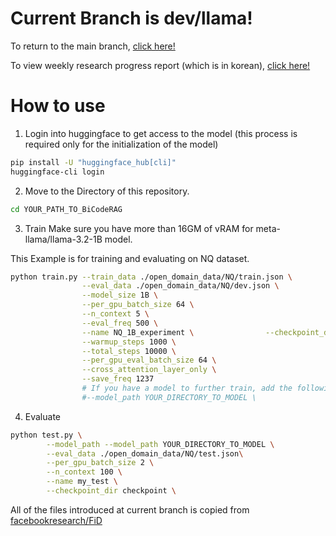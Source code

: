 # Current Branch is dev/llama!
To return to the main branch, [click here!](https://github.com/JakeFRCSE/BiCodeRAG)

To view weekly research progress report (which is in korean), [click here!](https://crystal-air-942.notion.site/1a041c6bef1680e68685f7890655201b)

# How to use
1. Login into huggingface to get access to the model (this process is required only for the initialization of the model)
```bash
pip install -U "huggingface_hub[cli]"
huggingface-cli login
```
2. Move to the Directory of this repository.
```bash
cd YOUR_PATH_TO_BiCodeRAG
```
3. Train
Make sure you have more than 16GM of vRAM for meta-llama/llama-3.2-1B model.

This Example is for training and evaluating on NQ dataset.

```bash
python train.py --train_data ./open_domain_data/NQ/train.json \
                --eval_data ./open_domain_data/NQ/dev.json \
                --model_size 1B \
                --per_gpu_batch_size 64 \
                --n_context 5 \
                --eval_freq 500 \
                --name NQ_1B_experiment \                --checkpoint_dir NQ_1B_checkpoint \
                --warmup_steps 1000 \
                --total_steps 10000 \
                --per_gpu_eval_batch_size 64 \
                --cross_attention_layer_only \
                --save_freq 1237
                # If you have a model to further train, add the following line.
                #--model_path YOUR_DIRECTORY_TO_MODEL \
```
4. Evaluate
```bash
python test.py \
        --model_path --model_path YOUR_DIRECTORY_TO_MODEL \
        --eval_data ./open_domain_data/NQ/test.json\
        --per_gpu_batch_size 2 \
        --n_context 100 \
        --name my_test \
        --checkpoint_dir checkpoint \
```


All of the files introduced at current branch is copied from [facebookresearch/FiD](https://github.com/facebookresearch/FiD/tree/main) 
